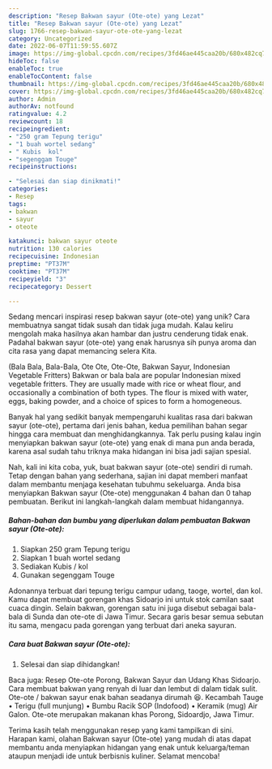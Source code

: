 ```yaml
---
description: "Resep Bakwan sayur (Ote-ote) yang Lezat"
title: "Resep Bakwan sayur (Ote-ote) yang Lezat"
slug: 1766-resep-bakwan-sayur-ote-ote-yang-lezat
category: Uncategorized
date: 2022-06-07T11:59:55.607Z
image: https://img-global.cpcdn.com/recipes/3fd46ae445caa20b/680x482cq70/bakwan-sayur-ote-ote-foto-resep-utama.jpg
hideToc: false
enableToc: true
enableTocContent: false
thumbnail: https://img-global.cpcdn.com/recipes/3fd46ae445caa20b/680x482cq70/bakwan-sayur-ote-ote-foto-resep-utama.jpg
cover: https://img-global.cpcdn.com/recipes/3fd46ae445caa20b/680x482cq70/bakwan-sayur-ote-ote-foto-resep-utama.jpg
author: Admin
authorAv: notfound
ratingvalue: 4.2
reviewcount: 18
recipeingredient:
- "250 gram Tepung terigu"
- "1 buah wortel sedang"
- " Kubis  kol"
- "segenggam Touge"
recipeinstructions:

- "Selesai dan siap dinikmati!"
categories:
- Resep
tags:
- bakwan
- sayur
- oteote

katakunci: bakwan sayur oteote 
nutrition: 130 calories
recipecuisine: Indonesian
preptime: "PT37M"
cooktime: "PT37M"
recipeyield: "3"
recipecategory: Dessert

---
```





Sedang mencari inspirasi resep bakwan sayur (ote-ote) yang unik? Cara membuatnya sangat tidak susah dan tidak juga mudah. Kalau keliru mengolah maka hasilnya akan hambar dan justru cenderung tidak enak. Padahal bakwan sayur (ote-ote) yang enak harusnya sih punya aroma dan cita rasa yang dapat memancing selera Kita.





(Bala Bala, Bala-Bala, Ote Ote, Ote-Ote, Bakwan Sayur, Indonesian Vegetable Fritters) Bakwan or bala bala are popular Indonesian mixed vegetable fritters. They are usually made with rice or wheat flour, and occasionally a combination of both types. The flour is mixed with water, eggs, baking powder, and a choice of spices to form a homogeneous.

Banyak hal yang sedikit banyak mempengaruhi kualitas rasa dari bakwan sayur (ote-ote), pertama dari jenis bahan, kedua pemilihan bahan segar hingga cara membuat dan menghidangkannya. Tak perlu pusing kalau ingin menyiapkan bakwan sayur (ote-ote) yang enak di mana pun anda berada, karena asal sudah tahu triknya maka hidangan ini bisa jadi sajian spesial.






Nah, kali ini kita coba, yuk, buat bakwan sayur (ote-ote) sendiri di rumah. Tetap dengan bahan yang sederhana, sajian ini dapat memberi manfaat dalam membantu menjaga kesehatan tubuhmu sekeluarga. Anda bisa menyiapkan Bakwan sayur (Ote-ote) menggunakan 4 bahan dan 0 tahap pembuatan. Berikut ini langkah-langkah dalam membuat hidangannya.

<!--inarticleads1-->

##### Bahan-bahan dan bumbu yang diperlukan dalam pembuatan Bakwan sayur (Ote-ote):

1. Siapkan 250 gram Tepung terigu
1. Siapkan 1 buah wortel sedang
1. Sediakan  Kubis / kol
1. Gunakan segenggam Touge


Adonannya terbuat dari tepung terigu campur udang, taoge, wortel, dan kol. Kamu dapat membuat gorengan khas Sidoarjo ini untuk stok camilan saat cuaca dingin. Selain bakwan, gorengan satu ini juga disebut sebagai bala-bala di Sunda dan ote-ote di Jawa Timur. Secara garis besar semua sebutan itu sama, mengacu pada gorengan yang terbuat dari aneka sayuran. 

<!--inarticleads2-->

##### Cara buat Bakwan sayur (Ote-ote):


1. Selesai dan siap dihidangkan!

Baca juga: Resep Ote-ote Porong, Bakwan Sayur dan Udang Khas Sidoarjo. Cara membuat bakwan yang renyah di luar dan lembut di dalam tidak sulit. Ote-ote / bakwan sayur enak bahan seadanya dirumah 😆. Kecambah Tauge • Terigu (full munjung) • Bumbu Racik SOP (Indofood) • Keramik (mug) Air Galon. Ote-ote merupakan makanan khas Porong, Sidoardjo, Jawa Timur. 

Terima kasih telah menggunakan resep yang kami tampilkan di sini. Harapan kami, olahan Bakwan sayur (Ote-ote) yang mudah di atas dapat membantu anda menyiapkan hidangan yang enak untuk keluarga/teman ataupun menjadi ide untuk berbisnis kuliner. Selamat mencoba!
